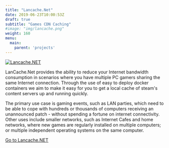 ```yaml
---
title: "Lancache.Net"
date: 2019-06-23T10:00:53Z
draft: true
subtitle: "Games CDN Caching"
#image: "img/lancache.png"
weight: 160
menu:
  main:
    parent: 'projects'
---
```


<a href="https://lancache.net"><img class="image fit" src="/img/lancache.png" alt="Lancache.NET" /></a>

LanCache.Net provides the ability to reduce your Internet bandwidth consumption in scenarios where you have multiple PC gamers sharing the same Internet connection. Through the use of easy to deploy docker containers we aim to make it easy for you to get a local cache of steam's content servers up and running quickly.

The primary use case is gaming events, such as LAN parties, which need to be able to cope with hundreds or thousands of computers receiving an unannounced patch - without spending a fortune on internet connectivity. Other uses include smaller networks, such as Internet Cafes and home networks, where new games are regularly installed on multiple computers; or multiple independent operating systems on the same computer.

<a href="https://lancache.net" class="button">Go to Lancache.NET</a>
